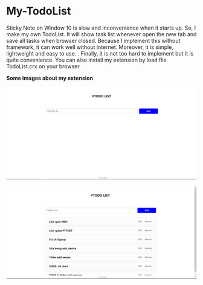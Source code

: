 # My-TodoList
Sticky Note on Window 10 is slow and  inconvenience when it starts up. So, I make my own TodoList.
It will show task list whenever open the new tab and save all tasks when browser closed. Because I implement this without framework, it can work well without internet. Moreover, it is simple, lightweight and easy to use.
.
Finally, it is not too hard to implement but it is quite convenience. You can also install my extension by load file TodoList.crx on your browser.

<strong>Some images about my extension</strong>

![UI when init](https://github.com/thuutri/My-TodoList/blob/master/images/init.PNG)

![UI when add some tasks](https://github.com/thuutri/My-TodoList/blob/master/images/tasks.PNG)

